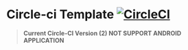 # Circle-ci Template [![CircleCI](https://circleci.com/gh/Template-Generating/Java-Circle-CI/tree/change%2Fandroid.svg?style=svg)](https://circleci.com/gh/Template-Generating/Java-Circle-CI/tree/change%2Fandroid)

> **Current Circle-CI Version (2) NOT SUPPORT ANDROID APPLICATION**

